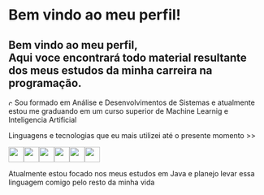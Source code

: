 <h1 style="alingself:center"> Bem vindo ao meu perfil!</h1>
<h2>Bem vindo ao meu perfil, <br> Aqui voce encontrará todo material resultante dos meus estudos da minha carreira na programação. </h2>

<p><img width="12px" height="12px" src="https://img.icons8.com/color/48/courses.png" alt="courses"/>Sou formado em Análise e Desenvolvimentos de Sistemas e atualmente estou me graduando em um curso superior de Machine Learnig e Inteligencia Artificial </p>
<p>Linguagens e tecnologias que eu mais utilizei até o presente momento >></p>

<div style = "display:flex">
<img src="https://cdn.jsdelivr.net/gh/devicons/devicon@latest/icons/java/java-original.svg" width=30px/>
<img src="https://cdn.jsdelivr.net/gh/devicons/devicon@latest/icons/css3/css3-original.svg" width=30px/>
<img src="https://cdn.jsdelivr.net/gh/devicons/devicon@latest/icons/html5/html5-original.svg" width=30px/>        
<img src="https://cdn.jsdelivr.net/gh/devicons/devicon@latest/icons/javascript/javascript-original.svg" width=30px/>
<img src="https://cdn.jsdelivr.net/gh/devicons/devicon@latest/icons/mysql/mysql-original-wordmark.svg" width=30px/>
<img src="https://cdn.jsdelivr.net/gh/devicons/devicon@latest/icons/react/react-original.svg" width=30px/>
</div>

<p>Atualmente estou focado nos meus estudos em Java e planejo levar essa linguagem comigo pelo resto da minha vida<p>
          

          
          
          
          
<!--
**allissonsousa/allissonsousa** is a ✨ _special_ ✨ repository because its `README.md` (this file) appears on your GitHub profile.

Here are some ideas to get you started:

- 🔭 I’m currently working on ...
- 🌱 I’m currently learning ...
- 👯 I’m looking to collaborate on ...
- 🤔 I’m looking for help with ...
- 💬 Ask me about ...
- 📫 How to reach me: ...
- 😄 Pronouns: ...
- ⚡ Fun fact: ...
-->
